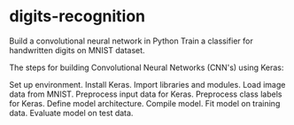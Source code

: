 # digits-recognition

Build a convolutional neural network in Python
Train a classifier for handwritten digits on MNIST dataset.

The steps for building Convolutional Neural Networks (CNN's) using Keras:

Set up environment.
Install Keras.
Import libraries and modules.
Load image data from MNIST.
Preprocess input data for Keras.
Preprocess class labels for Keras.
Define model architecture.
Compile model.
Fit model on training data.
Evaluate model on test data.

